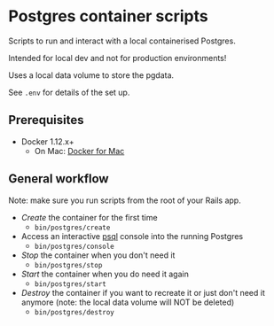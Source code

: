 # Postgres container scripts

Scripts to run and interact with a local containerised Postgres.

Intended for local dev and not for production environments!

Uses a local data volume to store the pgdata.

See `.env` for details of the set up.

## Prerequisites

- Docker 1.12.x+
  - On Mac: [Docker for Mac](https://docs.docker.com/docker-for-mac/)

## General workflow

Note: make sure you run scripts from the root of your Rails app.

- _Create_ the container for the first time
  - `bin/postgres/create`
- Access an interactive [psql](http://postgresguide.com/utilities/psql.html) console into the running Postgres
  - `bin/postgres/console`
- _Stop_ the container when you don't need it
  - `bin/postgres/stop`
- _Start_ the container when you do need it again
  - `bin/postgres/start`
- _Destroy_ the container if you want to recreate it or just don't need it anymore (note: the local data volume will NOT be deleted)
  - `bin/postgres/destroy`
